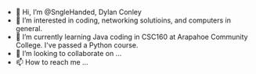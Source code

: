 - 👋 Hi, I’m @SngleHanded, Dylan Conley
- 👀 I’m interested in coding, networking solutioins, and computers in general.
- 🌱 I’m currently learning Java coding in CSC160 at Arapahoe Community College. I've passed a Python course.
- 💞️ I’m looking to collaborate on ...
- 📫 How to reach me ...

<!---
SngleHanded/SngleHanded is a ✨ special ✨ repository because its `README.md` (this file) appears on your GitHub profile.
You can click the Preview link to take a look at your changes.
--->
